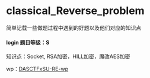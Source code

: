 # classical_Reverse_problem



简单记载一些做题过程中遇到的好题以及他们对应的知识点 



#### login 题目等级：S

知识点：Socket, RSA加密，HILL加密，魔改AES加密

wp：[DASCTFxSU-RE-wp](https://yuxiazhengye.co/2022/05/11/DASCTFxSU-RE-wp/)

